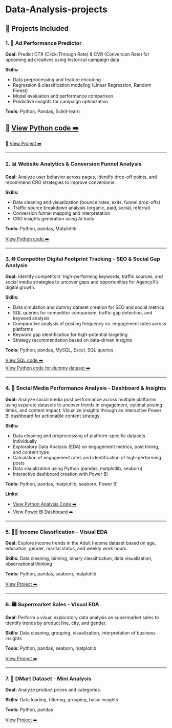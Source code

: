 # Data-Analysis-projects  

## 📁 Projects Included  
### 1. 📢 Ad Performance Predictor  
**Goal:** Predict CTR (Click-Through Rate) & CVR (Conversion Rate) for upcoming ad creatives using historical campaign data.  

**Skills:**  
- Data preprocessing and feature encoding  
- Regression & classification modeling (Linear Regression, Random Forest)  
- Model evaluation and performance comparison  
- Predictive insights for campaign optimization  

**Tools:** Python, Pandas, Scikit-learn  

🔗 [View Python code ➡️](https://github.com/KrishaPatel108/Data-Analysis-projects/blob/main/adcode.py)
---


🔗 [View Project ➡️]()

---

### 2. 📊 Website Analytics & Conversion Funnel Analysis  
**Goal:** Analyze user behavior across pages, identify drop-off points, and recommend CRO strategies to improve conversions.  

**Skills:**  
- Data cleaning and visualization (bounce rates, exits, funnel drop-offs)  
- Traffic source breakdown analysis (organic, paid, social, referral)  
- Conversion funnel mapping and interpretation  
- CRO insights generation using AI tools  

**Tools:** Python, pandas, Matplotlib  

[View Python code ➡️ ](https://github.com/KrishaPatel108/Data-Analysis-projects/blob/main/webanalysis.py)  

---

### 3. 🌐 Competitor Digital Footprint Tracking - SEO & Social Gap Analysis  
**Goal:** Identify competitors’ high-performing keywords, traffic sources, and social media strategies to uncover gaps and opportunities for AgencyX’s digital growth.  

**Skills:**  
- Data simulation and dummy dataset creation for SEO and social metrics  
- SQL queries for competitor comparison, traffic gap detection, and keyword analysis  
- Comparative analysis of posting frequency vs. engagement rates across platforms  
- Keyword gap identification for high-potential targeting  
- Strategy recommendation based on data-driven insights  

**Tools:** Python, pandas, MySQL, Excel, SQL queries  

[View SQL code ➡️](https://github.com/KrishaPatel108/Data-Analysis-projects/blob/main/CDf.sql)  
[View Python code for dummy dataset ➡️](https://github.com/KrishaPatel108/Data-Analysis-projects/blob/main/datasetcdf.py)  

---

### 4. 📱 Social Media Performance Analysis - Dashboard & Insights  
**Goal:** Analyze social media post performance across multiple platforms using separate datasets to uncover trends in engagement, optimal posting times, and content impact. Visualize insights through an interactive Power BI dashboard for actionable content strategy.  

**Skills:**  
- Data cleaning and preprocessing of platform-specific datasets individually  
- Exploratory Data Analysis (EDA) on engagement metrics, post timing, and content type  
- Calculation of engagement rates and identification of high-performing posts  
- Data visualization using Python (pandas, matplotlib, seaborn)  
- Interactive dashboard creation with Power BI  

**Tools:** Python, pandas, matplotlib, seaborn, Power BI  

**Links:**  
- [View Python Analysis Code ➡️](https://github.com/KrishaPatel108/Data-Analysis-projects/blob/main/social_media_analysis.py)  
- [View Power BI Dashboard ➡️](https://github.com/KrishaPatel108/Data-Analysis-projects/commit/4d3eb85044084e0e7c30cd967d1b7931ce2704fb)  

---

### 5. 👩‍💼 Income Classification - Visual EDA  
**Goal:** Explore income trends in the Adult Income dataset based on age, education, gender, marital status, and weekly work hours.  

**Skills:** Data cleaning, binning, binary classification, data visualization, observational thinking  

**Tools:** Python, pandas, seaborn, matplotlib  

[View Project ➡️](https://github.com/KrishaPatel108/Data-Analysis-projects/blob/main/incomeanalysis.py)  

---

### 6. 🛍️ Supermarket Sales - Visual EDA  
**Goal:** Perform a visual exploratory data analysis on supermarket sales to identify trends by product line, city, and gender.  

**Skills:** Data cleaning, grouping, visualization, interpretation of business insights  

**Tools:** Python, pandas, seaborn, matplotlib  

[View Project ➡️](https://github.com/KrishaPatel108/Data-Analysis-projects/blob/main/SupermarketSalesAnalysis.py)  

---

### 7. 🛒 DMart Dataset - Mini Analysis  
**Goal:** Analyze product prices and categories.  

**Skills:** Data loading, filtering, grouping, basic insights  

**Tools:** Python, pandas  

[View Project ➡️](https://github.com/KrishaPatel108/Data-Analysis-projects/blob/main/Dmartanalysis.py)  
